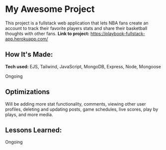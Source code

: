 # My Awesome Project

This project is a fullstack web application that lets NBA fans create an account to track their favorite players stats and share their basketball thoughts with other fans.
**Link to project:** https://playbook-fullstack-app.herokuapp.com/

## How It's Made:

**Tech used:** EJS, Tailwind, JavaScript, MongoDB, Express, Node, Mongoose

Ongoing

## Optimizations
Will be adding more stat functionality, comments, viewing other user profiles, deleting and updating posts, game schedules, live scores, play by plays, and more media.

## Lessons Learned:

Ongoing